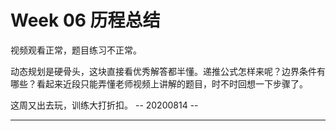 # Week 06 历程总结

视频观看正常，题目练习不正常。

动态规划是硬骨头，这块直接看优秀解答都半懂。递推公式怎样来呢？边界条件有哪些？看起来近段只能弄懂老师视频上讲解的题目，时不时回想一下步骤了。

这周又出去玩，训练大打折扣。
-- 20200814 --
***